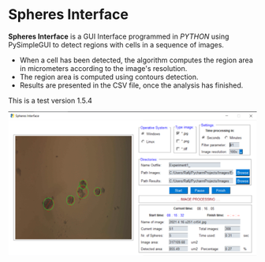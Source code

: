 # Spheres Interface
**Spheres Interface** is a GUI Interface programmed in *PYTHON* using PySimpleGUI to detect regions with cells in a sequence of images.
* When a cell has been detected, the algorithm computes the region area in micrometers according to the image's resolution.
* The region area is computed using contours detection.
* Results are presented in the CSV file, once the analysis has finished.

This is a test version 1.5.4

![image info](./src/interface.png)
